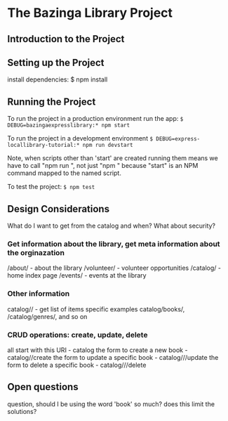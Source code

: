 # The Bazinga Library Project

## Introduction to the Project

## Setting up the Project
 install dependencies:
     $ npm install

## Running the Project
To run the project in a production environment
   run the app:
     `$ DEBUG=bazingaexpresslibrary:* npm start`

To run the project in a development environment
     `$ DEBUG=express-locallibrary-tutorial:* npm run devstart`

Note, when scripts other than 'start' are created running them means we have
to call "npm run <scriptname>", not just "npm <scriptname>" because "start"
is an NPM command mapped to the named script. 

To test the project:
`$ npm test`

## Design Considerations
What do I want to get from the catalog and when?  What about security?
### Get information about the library, get meta information about the orginazation
/about/ - about the library
/volunteer/ - volunteer opportunities
/catalog/ - home index page
/events/ - events at the library

### Other information
catalog/<objects>/ - get list of items 
specific examples
catalog/books/, /catalog/genres/, and so on

### CRUD operations: create, update, delete
all start with this URI - catalog
the form to create a new book - catalog/<object>/create
the form to update a specific book - catalog/<object>/<id>/update
the form to delete a specific book - catalog/<object>/<id>/delete

## Open questions
question, should I be using the word 'book' so much?  does this limit 
the solutions?